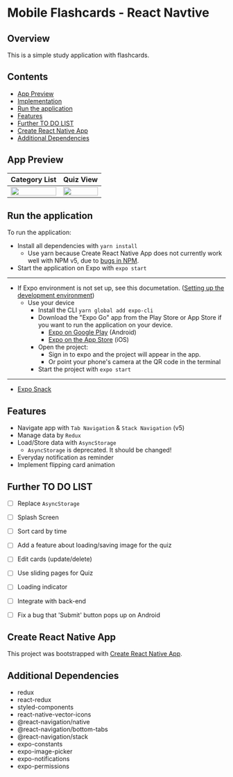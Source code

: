 # Mobile Flashcards - React Navtive

## Overview

This is a simple study application with flashcards.


## Contents

- [App Preview](#app-preview)
- [Implementation](#implementation)
- [Run the application](#run-the-application)
- [Features](#features)
- [Further TO DO LIST](#further-to-do-list)
- [Create React Native App](#create-react-native-app)
- [Additional Dependencies](#additional-dependencies)

## App Preview

Category List             |  Quiz View
:-------------------------:|:-------------------------:
<img src='http://drive.google.com/uc?export=view&id=1i6QTfZV1qY_wpBzqtdBU6YLYqiaIvsHO' width='100%' /><br> |  <img src='http://drive.google.com/uc?export=view&id=1nqormdz7Mn7S0jsH3OVx-HT8qHjhND5A' width='100%' />


## Run the application

To run the application:
* Install all dependencies with `yarn install`
  * Use yarn because Create React Native App does not currently work well with NPM v5, due to [bugs in NPM](https://github.com/expo/create-react-native-app/issues/233#issuecomment-305638103).
* Start the application on Expo with `expo start`

<hr/>

* If Expo environment is not set up, see this documetation. ([Setting up the development environment](https://reactnative.dev/docs/environment-setup))
  * Use your device
    * Install the CLI `yarn global add expo-cli`
    * Download the "Expo Go" app from the Play Store or App Store if you want to run the application on your device.
      * [Expo on Google Play](https://play.google.com/store/apps/details?id=host.exp.exponent) (Android)
      * [Expo on the App Store](https://apps.apple.com/us/app/expo-client/id982107779) (iOS)
    * Open the project:
      * Sign in to expo and the project will appear in the app.
      * Or point your phone's camera at the QR code in the terminal
    * Start the project with `expo start`

<hr/>

* [Expo Snack](https://snack.expo.io/@mushoot/github.com-reacthong-react-native-flashcards)


## Features

- Navigate app with `Tab Navigation` & `Stack Navigation` (v5)
- Manage data by `Redux`
- Load/Store data with `AsyncStorage`
  - `AsyncStorage` is deprecated. It should be changed!
- Everyday notification as reminder
- Implement flipping card animation


## Further TO DO LIST

- [ ] Replace `AsyncStorage`
- [ ] Splash Screen
- [ ] Sort card by time
- [ ] Add a feature about loading/saving image for the quiz
- [ ] Edit cards (update/delete)
- [ ] Use sliding pages for Quiz
- [ ] Loading indicator
- [ ] Integrate with back-end
- [ ] Fix a bug that 'Submit' button pops up on Android


## Create React Native App

This project was bootstrapped with [Create React Native App](https://github.com/expo/create-react-native-app).


## Additional Dependencies
- redux
- react-redux
- styled-components
- react-native-vector-icons
- @react-navigation/native
- @react-navigation/bottom-tabs
- @react-navigation/stack
- expo-constants
- expo-image-picker
- expo-notifications
- expo-permissions
